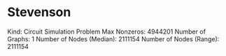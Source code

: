 # Stevenson

Kind: Circuit Simulation Problem
Max Nonzeros: 4944201
Number of Graphs: 1
Number of Nodes (Median): 2111154
Number of Nodes (Range): 2111154